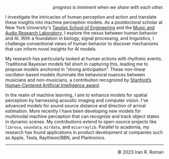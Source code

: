 <p align="right"><i>
progress is imminent when we share with each other.
</i></p>

I investigate the intricacies of human perception and action and translate these insights into machine perception models. As a postdoctoral scholar at New York University's [Tandon School of Engineering](https://cusp.nyu.edu/profiles/iran-roman/) and the [Music and Audio Research Laboratory](https://steinhardt.nyu.edu/people/iran-r-roman), I explore the nexus between human behavior and AI. With a foundation in biology, signal processing, and linguistics, I challenge conventional views of human behavior to discover mechanisms that can inform novel insights for AI models.

My research has particularly looked at human actions with rhythmic events. Traditional Bayesian models fall short in capturing this, leading me to propose models anchored in “strong anticipation”. These non-linear oscillator-based models illuminate the behavioral nuances between musicians and non-musicians, a contribution recognized by [Stanford’s Human-Centered Artificial Intelligence award](https://stanforddaily.com/2019/05/01/stanfords-human-centered-ai-institute-awards-30-seed-grants/).

In the realm of machine learning, I aim to enhance models for spatial perception by harnessing acoustic imaging and computer vision. I've advanced models for sound source distance and direction of arrival estimation. More recently I have been developing new models for multimodal machine perception that can recognize and track object states in dynamic scenes. My contributions extend to open-source projects like `librosa`, `soundata`, `mirdata`, and `micarraylib`. Parallel to academia, my research has found applications in product development at companies such as Apple, Tesla, Raytheon/BBN, and Plantronics.

---
<p align="right">
&copy; 2023 Iran R. Roman
</p>
